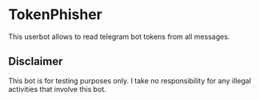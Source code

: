 # TokenPhisher
This userbot allows to read telegram bot tokens from all messages. 

## Disclaimer
This bot is for testing purposes only. I take no responsibility for any illegal activities that involve this bot.